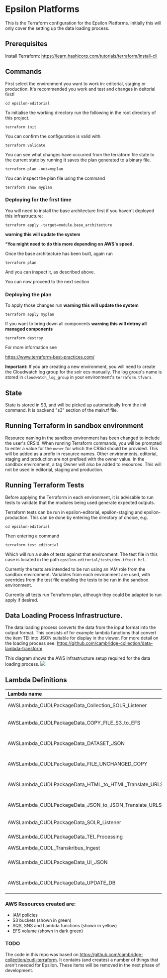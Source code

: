 # Epsilon Platforms

This is the Terraform configuration for the Epsilon Platforms.
Initially this will only cover the setting up the data loading process.

## Prerequisites 

Install Terraform: https://learn.hashicorp.com/tutorials/terraform/install-cli

## Commands

First select the environment you want to work in: editorial, staging or production.  It's recommended you 
work and test and changes in deitorial first!

    cd epsilon-editorial

To initialise the working directory run the following in the root directory of this project.

    terraform init

You can confirm the configuration is valid with 

    terraform validate 

You can see what changes have occurred from the terraform file state to the current state by running
It saves the plan generated to a binary file.

    terraform plan -out=myplan 

You can inspect the plan file using the command

    terraform show myplan 

### Deploying for the first time

You will need to install the base architecture first if you haven't deployed this infrastructure:

    terraform apply -target=module.base_architecture

**warning this will update the system** 

***You might need to do this more depending on AWS's speed.**

Once the base architecture has been built, again run

    terraform plan

And you can inspect it, as described above.

You can now proceed to the next section

### Deploying the plan

To apply those changes run  **warning this will update the system** 

    terraform apply myplan

If you want to bring down all components **warning this will detroy all managed components**
    
    terraform destroy

For more information see

https://www.terraform-best-practices.com/

**Important:** If you are creating a new environment, you will need to create the Cloudwatch log group for the solr ecs 
manually. The log group's name is stored in `cloudwatch_log_group` in your environment's `terraform.tfvars`. 

## State

State is stored in S3, and will be picked up automatically from the init command.
It is backend "s3" section of the main.tf file.

## Running Terraform in sandbox environment

Resource naming in the sandbox environment has been changed to include the user's CRSid. When running Terraform commands, you will be prompted to enter a value for the `owner` for which the CRSid should be provided. This will be added as a prefix in resource names. Other environments, editorial, staging and production are not prefixed with the owner value. In the sandbox environment, a tag Owner will also be added to resources. This will not be used in editorial, staging and production.

## Running Terraform Tests

Before applying the Terraform in each environment, it is advisable to run tests to validate that the modules being used generate expected outputs.

Terraform tests can be run in epsilon-editorial, epsilon-staging and epsilon-production. This can be done by entering the directory of choice, e.g.

    cd epsilon-editorial

Then entering a command 

    terraform test editorial

Which will run a suite of tests against that environment. The test file in this case is located in the path `epsilon-editorial/tests/dev.tftest.hcl`.

Currently the tests are intended to be run using an IAM role from the sandbox environment. Variables from each environment are used, with overrides from the test file enabling the tests to be run in the sandbox environment.

Currently all tests run Terraform plan, although they could be adapted to run apply if desired.

## Data Loading Process Infrastructure.

The data loading process converts the data from the input format into the output format.
This consists of for example lambda functions that convert the item TEI into JSON suitable for
display in the viewer. For more detail on the loading process see:
https://github.com/cambridge-collection/data-lambda-transform

This diagram shows the AWS infrastructure setup required for the data loading process. 
![](docs/images/CUDL_data_processing.jpg)

## Lambda Definitions

| Lambda name                                           | Type      | Runtime | Source Code                                                   |
| :---------------------------------------------------- | :-------- | :------ | :------------------------------------------------------------ |
| AWSLambda_CUDLPackageData_Collection_SOLR_Listener    | Container | Docker  | https://github.com/cambridge-collection/cudl-solr-listener    |
| AWSLambda_CUDLPackageData_COPY_FILE_S3_to_EFS         | Java Jar  | Java 11 | https://github.com/cambridge-collection/data-lambda-transform |
| AWSLambda_CUDLPackageData_DATASET_JSON                | Java Jar  | Java 11 | https://github.com/cambridge-collection/data-lambda-transform |
| AWSLambda_CUDLPackageData_FILE_UNCHANGED_COPY         | Java Jar  | Java 11 | https://github.com/cambridge-collection/data-lambda-transform |
| AWSLambda_CUDLPackageData_HTML_to_HTML_Translate_URLS | Java Jar  | Java 11 | https://github.com/cambridge-collection/data-lambda-transform |
| AWSLambda_CUDLPackageData_JSON_to_JSON_Translate_URLS | Java Jar  | Java 11 | https://github.com/cambridge-collection/data-lambda-transform |
| AWSLambda_CUDLPackageData_SOLR_Listener               | Container | Docker  | https://github.com/cambridge-collection/cudl-solr-listener    |
| AWSLambda_CUDLPackageData_TEI_Processing              | Container | Docker  | https://github.com/cambridge-collection/transkribus-import    |
| AWSLambda_CUDL_Transkribus_Ingest                     | Container | Docker  | ??                                                            |
| AWSLambda_CUDLPackageData_UI_JSON                     | Java Jar  | Java 11 | https://github.com/cambridge-collection/data-lambda-transform |
| AWSLambda_CUDLPackageData_UPDATE_DB                   | Java Jar  | Java 11 | https://github.com/cambridge-collection/data-lambda-transform |


### AWS Resources created are:

- IAM policies
- S3 buckets (shown in green)
- SQS, SNS and Lambda functions (shown in yellow)
- EFS volume (shown in dark green)

### TODO

The code in this repo was based on <https://github.com/cambridge-collection/cudl-terraform>. It contains (and creates) a number of things that aren't needed for Epsilon. These items will be removed in the next phase of development.
